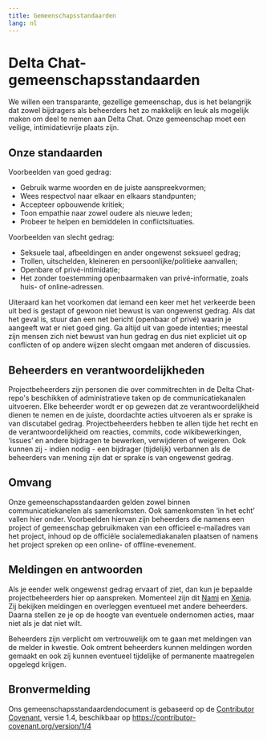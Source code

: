 ```yaml
---
title: Gemeenschapsstandaarden
lang: nl
---
```


# Delta Chat-gemeenschapsstandaarden

We willen een transparante, gezellige gemeenschap, dus is het belangrijk
dat zowel bijdragers als beheerders het zo makkelijk en leuk als mogelijk maken
om deel te nemen aan Delta Chat. Onze gemeenschap moet een veilige, intimidatievrije plaats zijn.


## Onze standaarden

Voorbeelden van goed gedrag:

* Gebruik warme woorden en de juiste aanspreekvormen;
* Wees respectvol naar elkaar en elkaars standpunten;
* Accepteer opbouwende kritiek;
* Toon empathie naar zowel oudere als nieuwe leden;
* Probeer te helpen en bemiddelen in conflictsituaties.

Voorbeelden van slecht gedrag:

* Seksuele taal, afbeeldingen en ander ongewenst seksueel gedrag;
* Trollen, uitschelden, kleineren en persoonlijke/politieke aanvallen;
* Openbare of privé-intimidatie;
* Het zonder toestemming openbaarmaken van privé-informatie, zoals huis- of
   online-adressen.

Uiteraard kan het voorkomen dat iemand een keer met het verkeerde been uit bed is gestapt of gewoon niet bewust is
van ongewenst gedrag. Als dat het geval is,
stuur dan een net bericht (openbaar of privé) waarin je
aangeeft wat er niet goed ging. Ga altijd uit van goede intenties;
meestal zijn mensen zich niet bewust van hun gedrag en
dus niet expliciet uit op conflicten of op andere wijzen slecht omgaan met anderen of discussies.


## Beheerders en verantwoordelijkheden

Projectbeheerders zijn personen die over commitrechten in de Delta Chat-repo's beschikken of administratieve taken op de communicatiekanalen uitvoeren.
Elke beheerder wordt er op gewezen dat ze verantwoordelijkheid dienen te nemen en
de juiste, doordachte acties uitvoeren als er sprake is van discutabel gedrag.
Projectbeheerders hebben te allen tijde het recht en de verantwoordelijkheid om
reacties, commits, code wikibewerkingen, ‘issues’ en andere bijdragen te
bewerken, verwijderen of weigeren. Ook kunnen zij - indien nodig - een bijdrager (tijdelijk) verbannen
als de beheerders van mening zijn dat er sprake is van ongewenst gedrag.

## Omvang

Onze gemeenschapsstandaarden gelden zowel binnen communicatiekanelen als
samenkomsten. Ook samenkomsten ‘in het echt’ vallen hier onder. Voorbeelden hiervan
zijn beheerders die namens een project of gemeenschap gebruikmaken van een officieel e-mailadres
van het project, inhoud op de officiële socialemediakanalen plaatsen of namens
het project spreken op een online- of offline-evenement.

## Meldingen en antwoorden

Als je eender welk ongewenst gedrag ervaart of ziet,
dan kun je bepaalde projectbeheerders hier op aanspreken. Momenteel zijn dit [Nami](mailto:missytake@systemli.org) en [Xenia](mailto:ksenia@transcyberian.org).
Zij bekijken meldingen en overleggen eventueel met andere beheerders.
Daarna stellen ze je op de hoogte van eventuele ondernomen acties,
maar niet als je dat niet wilt.

Beheerders zijn verplicht om vertrouwelijk om te gaan met
meldingen van de melder in kwestie.
Ook omtrent beheerders kunnen meldingen worden gemaakt
en ook zíj kunnen eventueel tijdelijke of permanente maatregelen
opgelegd krijgen.


## Bronvermelding

Ons gemeenschapsstandaardendocument is gebaseerd op de [Contributor Covenant](https://contributor-covenant.org), versie 1.4,
beschikbaar op <https://contributor-covenant.org/version/1/4>
